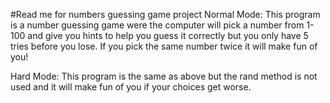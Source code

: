 #Read me for numbers guessing game project
Normal Mode: This program is a number guessing game were the computer will pick a number
 from 1-100 and give you hints to help you guess it correctly but you only have
 5 tries before you lose. If you pick the same number twice it will make fun of
 you!

 Hard Mode: This program is the same as above but the rand method is not used
 and it will make fun of you if your choices get worse.
